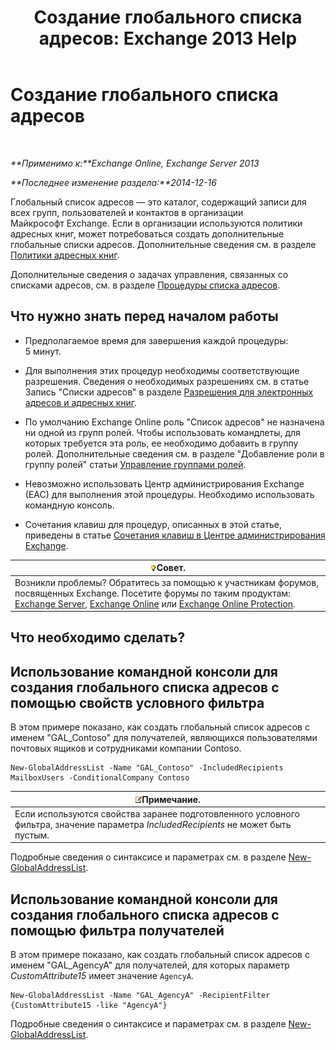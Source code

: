 ﻿---
title: 'Создание глобального списка адресов: Exchange 2013 Help'
TOCTitle: Создание глобального списка адресов
ms:assetid: 59e4955a-8999-4d17-be9f-23a41a23b929
ms:mtpsurl: https://technet.microsoft.com/ru-ru/library/Bb232063(v=EXCHG.150)
ms:contentKeyID: 50488279
ms.date: 05/22/2018
mtps_version: v=EXCHG.150
ms.translationtype: MT
---

# Создание глобального списка адресов

 

_**Применимо к:**Exchange Online, Exchange Server 2013_

_**Последнее изменение раздела:**2014-12-16_

Глобальный список адресов — это каталог, содержащий записи для всех групп, пользователей и контактов в организации Майкрософт Exchange. Если в организации используются политики адресных книг, может потребоваться создать дополнительные глобальные списки адресов. Дополнительные сведения см. в разделе [Политики адресных книг](address-book-policies-exchange-2013-help.md).

Дополнительные сведения о задачах управления, связанных со списками адресов, см. в разделе [Процедуры списка адресов](address-list-procedures-exchange-2013-help.md).

## Что нужно знать перед началом работы

  - Предполагаемое время для завершения каждой процедуры: 5 минут.

  - Для выполнения этих процедур необходимы соответствующие разрешения. Сведения о необходимых разрешениях см. в статье Запись "Списки адресов" в разделе [Разрешения для электронных адресов и адресных книг](email-address-and-address-book-permissions-exchange-2013-help.md).

  - По умолчанию Exchange Online роль "Список адресов" не назначена ни одной из групп ролей. Чтобы использовать командлеты, для которых требуется эта роль, ее необходимо добавить в группу ролей. Дополнительные сведения см. в разделе "Добавление роли в группу ролей" статьи [Управление группами ролей](manage-role-groups-exchange-2013-help.md).

  - Невозможно использовать Центр администрирования Exchange (EAC) для выполнения этой процедуры. Необходимо использовать командную консоль.

  - Сочетания клавиш для процедур, описанных в этой статье, приведены в статье [Сочетания клавиш в Центре администрирования Exchange](keyboard-shortcuts-in-the-exchange-admin-center-exchange-online-protection-help.md).

<table>
<thead>
<tr class="header">
<th><img src="images/Bb124558.tip(EXCHG.150).gif" title="Совет" alt="Совет" />Совет.</th>
</tr>
</thead>
<tbody>
<tr class="odd">
<td>Возникли проблемы? Обратитесь за помощью к участникам форумов, посвященных Exchange. Посетите форумы по таким продуктам: <a href="https://go.microsoft.com/fwlink/p/?linkid=60612">Exchange Server</a>, <a href="https://go.microsoft.com/fwlink/p/?linkid=267542">Exchange Online</a> или <a href="https://go.microsoft.com/fwlink/p/?linkid=285351">Exchange Online Protection</a>.</td>
</tr>
</tbody>
</table>


## Что необходимо сделать?

## Использование командной консоли для создания глобального списка адресов с помощью свойств условного фильтра

В этом примере показано, как создать глобальный список адресов с именем "GAL\_Contoso" для получателей, являющихся пользователями почтовых ящиков и сотрудниками компании Contoso.

    New-GlobalAddressList -Name "GAL_Contoso" -IncludedRecipients MailboxUsers -ConditionalCompany Contoso

<table>
<thead>
<tr class="header">
<th><img src="images/JJ126620.note(EXCHG.150).gif" title="Примечание" alt="Примечание" />Примечание.</th>
</tr>
</thead>
<tbody>
<tr class="odd">
<td>Если используются свойства заранее подготовленного условного фильтра, значение параметра <em>IncludedRecipients</em> не может быть пустым.</td>
</tr>
</tbody>
</table>


Подробные сведения о синтаксисе и параметрах см. в разделе [New-GlobalAddressList](https://technet.microsoft.com/ru-ru/library/bb123785\(v=exchg.150\)).

## Использование командной консоли для создания глобального списка адресов с помощью фильтра получателей

В этом примере показано, как создать глобальный список адресов с именем "GAL\_AgencyA" для получателей, для которых параметр *CustomAttribute15* имеет значение `AgencyA`.

    New-GlobalAddressList -Name "GAL_AgencyA" -RecipientFilter {CustomAttribute15 -like "AgencyA"}

Подробные сведения о синтаксисе и параметрах см. в разделе [New-GlobalAddressList](https://technet.microsoft.com/ru-ru/library/bb123785\(v=exchg.150\)).

